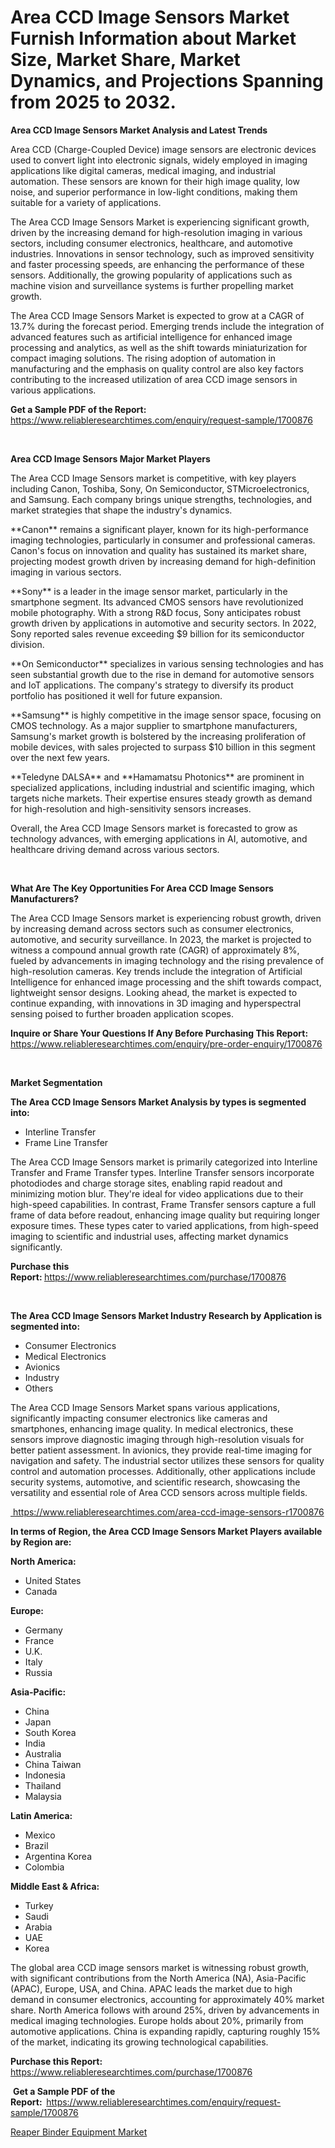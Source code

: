 <p><h1>Area CCD Image Sensors Market Furnish Information about Market Size, Market Share, Market Dynamics, and Projections Spanning from 2025 to 2032.</h1></p><p><strong>Area CCD Image Sensors Market Analysis and Latest Trends</strong></p>
<p><p>Area CCD (Charge-Coupled Device) image sensors are electronic devices used to convert light into electronic signals, widely employed in imaging applications like digital cameras, medical imaging, and industrial automation. These sensors are known for their high image quality, low noise, and superior performance in low-light conditions, making them suitable for a variety of applications.</p><p>The Area CCD Image Sensors Market is experiencing significant growth, driven by the increasing demand for high-resolution imaging in various sectors, including consumer electronics, healthcare, and automotive industries. Innovations in sensor technology, such as improved sensitivity and faster processing speeds, are enhancing the performance of these sensors. Additionally, the growing popularity of applications such as machine vision and surveillance systems is further propelling market growth.</p><p>The Area CCD Image Sensors Market is expected to grow at a CAGR of 13.7% during the forecast period. Emerging trends include the integration of advanced features such as artificial intelligence for enhanced image processing and analytics, as well as the shift towards miniaturization for compact imaging solutions. The rising adoption of automation in manufacturing and the emphasis on quality control are also key factors contributing to the increased utilization of area CCD image sensors in various applications.</p></p>
<p><strong>Get a Sample PDF of the Report:&nbsp;</strong> <a href="https://www.reliableresearchtimes.com/enquiry/request-sample/1700876?utm_campaign=2284&utm_medium=2&utm_source=Github&utm_content=ia&utm_term=15022025&utm_id=area-ccd-image-sensors">https://www.reliableresearchtimes.com/enquiry/request-sample/1700876</a></p>
<p>&nbsp;</p>
<p><strong>Area CCD Image Sensors Major Market Players</strong></p>
<p><p>The Area CCD Image Sensors market is competitive, with key players including Canon, Toshiba, Sony, On Semiconductor, STMicroelectronics, and Samsung. Each company brings unique strengths, technologies, and market strategies that shape the industry's dynamics.</p><p>**Canon** remains a significant player, known for its high-performance imaging technologies, particularly in consumer and professional cameras. Canon's focus on innovation and quality has sustained its market share, projecting modest growth driven by increasing demand for high-definition imaging in various sectors.</p><p>**Sony** is a leader in the image sensor market, particularly in the smartphone segment. Its advanced CMOS sensors have revolutionized mobile photography. With a strong R&D focus, Sony anticipates robust growth driven by applications in automotive and security sectors. In 2022, Sony reported sales revenue exceeding $9 billion for its semiconductor division.</p><p>**On Semiconductor** specializes in various sensing technologies and has seen substantial growth due to the rise in demand for automotive sensors and IoT applications. The company's strategy to diversify its product portfolio has positioned it well for future expansion.</p><p>**Samsung** is highly competitive in the image sensor space, focusing on CMOS technology. As a major supplier to smartphone manufacturers, Samsung's market growth is bolstered by the increasing proliferation of mobile devices, with sales projected to surpass $10 billion in this segment over the next few years.</p><p>**Teledyne DALSA** and **Hamamatsu Photonics** are prominent in specialized applications, including industrial and scientific imaging, which targets niche markets. Their expertise ensures steady growth as demand for high-resolution and high-sensitivity sensors increases.</p><p>Overall, the Area CCD Image Sensors market is forecasted to grow as technology advances, with emerging applications in AI, automotive, and healthcare driving demand across various sectors.</p></p>
<p>&nbsp;</p>
<p><strong>What Are The Key Opportunities For Area CCD Image Sensors Manufacturers?</strong></p>
<p><p>The Area CCD Image Sensors market is experiencing robust growth, driven by increasing demand across sectors such as consumer electronics, automotive, and security surveillance. In 2023, the market is projected to witness a compound annual growth rate (CAGR) of approximately 8%, fueled by advancements in imaging technology and the rising prevalence of high-resolution cameras. Key trends include the integration of Artificial Intelligence for enhanced image processing and the shift towards compact, lightweight sensor designs. Looking ahead, the market is expected to continue expanding, with innovations in 3D imaging and hyperspectral sensing poised to further broaden application scopes.</p></p>
<p><strong>Inquire or Share Your Questions If Any Before Purchasing This Report:</strong> <a href="https://www.reliableresearchtimes.com/enquiry/pre-order-enquiry/1700876?utm_campaign=2284&utm_medium=2&utm_source=Github&utm_content=ia&utm_term=15022025&utm_id=area-ccd-image-sensors">https://www.reliableresearchtimes.com/enquiry/pre-order-enquiry/1700876</a></p>
<p>&nbsp;</p>
<p><strong>Market Segmentation</strong></p>
<p><strong>The Area CCD Image Sensors Market Analysis by types is segmented into:</strong></p>
<p><ul><li>Interline Transfer</li><li>Frame Line Transfer</li></ul></p>
<p><p>The Area CCD Image Sensors market is primarily categorized into Interline Transfer and Frame Transfer types. Interline Transfer sensors incorporate photodiodes and charge storage sites, enabling rapid readout and minimizing motion blur. They're ideal for video applications due to their high-speed capabilities. In contrast, Frame Transfer sensors capture a full frame of data before readout, enhancing image quality but requiring longer exposure times. These types cater to varied applications, from high-speed imaging to scientific and industrial uses, affecting market dynamics significantly.</p></p>
<p><strong>Purchase this Report:&nbsp;</strong><a href="https://www.reliableresearchtimes.com/purchase/1700876?utm_campaign=2284&utm_medium=2&utm_source=Github&utm_content=ia&utm_term=15022025&utm_id=area-ccd-image-sensors">https://www.reliableresearchtimes.com/purchase/1700876</a></p>
<p>&nbsp;</p>
<p><strong>The Area CCD Image Sensors Market Industry Research by Application is segmented into:</strong></p>
<p><ul><li>Consumer Electronics</li><li>Medical Electronics</li><li>Avionics</li><li>Industry</li><li>Others</li></ul></p>
<p><p>The Area CCD Image Sensors Market spans various applications, significantly impacting consumer electronics like cameras and smartphones, enhancing image quality. In medical electronics, these sensors improve diagnostic imaging through high-resolution visuals for better patient assessment. In avionics, they provide real-time imaging for navigation and safety. The industrial sector utilizes these sensors for quality control and automation processes. Additionally, other applications include security systems, automotive, and scientific research, showcasing the versatility and essential role of Area CCD sensors across multiple fields.</p></p>
<p><a href="https://www.reliableresearchtimes.com/area-ccd-image-sensors-r1700876?utm_campaign=2284&utm_medium=2&utm_source=Github&utm_content=ia&utm_term=15022025&utm_id=area-ccd-image-sensors">&nbsp;https://www.reliableresearchtimes.com/area-ccd-image-sensors-r1700876</a></p>
<p><strong>In terms of Region, the Area CCD Image Sensors Market Players available by Region are:</strong></p>
<p>
    <p> <strong> North America: </strong>
        <ul>
            <li>United States</li>
            <li>Canada</li>
        </ul>
        </p> 
    <p> <strong> Europe: </strong>
        <ul>
            <li>Germany</li>
            <li>France</li>
            <li>U.K.</li>
            <li>Italy</li>
            <li>Russia</li>
        </ul>
        </p> 
    <p> <strong> Asia-Pacific: </strong>
        <ul>
            <li>China</li>
            <li>Japan</li>
            <li>South Korea</li>
            <li>India</li>
            <li>Australia</li>
            <li>China Taiwan</li>
            <li>Indonesia</li>
            <li>Thailand</li>
            <li>Malaysia</li>
        </ul>
        </p> 
    <p> <strong> Latin America: </strong>
        <ul>
            <li>Mexico</li>
            <li>Brazil</li>
            <li>Argentina Korea</li>
            <li>Colombia</li>
        </ul>
        </p> 
    <p> <strong> Middle East & Africa: </strong>
        <ul>
            <li>Turkey</li>
            <li>Saudi</li>
            <li>Arabia</li>
            <li>UAE</li>
            <li>Korea</li>
        </ul>
    </p>
    </p>
<p><p>The global area CCD image sensors market is witnessing robust growth, with significant contributions from the North America (NA), Asia-Pacific (APAC), Europe, USA, and China. APAC leads the market due to high demand in consumer electronics, accounting for approximately 40% market share. North America follows with around 25%, driven by advancements in medical imaging technologies. Europe holds about 20%, primarily from automotive applications. China is expanding rapidly, capturing roughly 15% of the market, indicating its growing technological capabilities.</p></p>
<p><strong>Purchase this Report: </strong><a href="https://www.reliableresearchtimes.com/purchase/1700876?utm_campaign=2284&utm_medium=2&utm_source=Github&utm_content=ia&utm_term=15022025&utm_id=area-ccd-image-sensors">https://www.reliableresearchtimes.com/purchase/1700876</a></p>
<p>&nbsp;<strong>Get a Sample PDF of the Report:&nbsp;&nbsp;</strong><a href="https://www.reliableresearchtimes.com/enquiry/request-sample/1700876?utm_campaign=2284&utm_medium=2&utm_source=Github&utm_content=ia&utm_term=15022025&utm_id=area-ccd-image-sensors">https://www.reliableresearchtimes.com/enquiry/request-sample/1700876</a></p>
<p><strong></strong></p>
<p><p><a href="https://github.com/ulyssacrayne00231/Market-Research-Report-List-1/blob/main/reaper-binder-equipment-market.md?utm_campaign=2284&utm_medium=2&utm_source=Github&utm_content=ia&utm_term=15022025&utm_id=area-ccd-image-sensors">Reaper Binder Equipment Market</a></p></p>